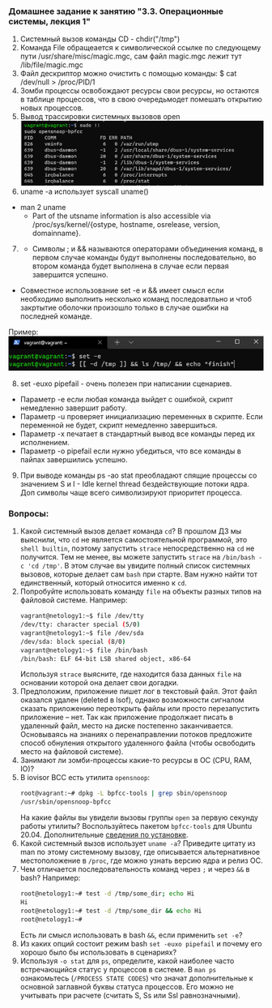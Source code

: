 ### Домашнее задание к занятию "3.3. Операционные системы, лекция 1"
1. Cистемный вызов команды CD - chdir("/tmp")
2. Команда File обращеается к символической ссылке по следующему пути /usr/share/misc/magic.mgc, сам файл magic.mgc лежит тут /lib/file/magic.mgc
3. Файл дескриптор можно очистить с помощью команды: $ cat /dev/null > /proc/PID/1
4. Зомби процессы освобождают ресурсы свои ресурсы, но остаются в таблице процессов, что в свою очередьмодет помешать открытию новых процессов.
5. Вывод трассировки системных вызовов open
   ![screen](img/opensnoop.png) 
6. uname -a использует syscall uname()
* man 2 uname
   * Part of the utsname information is also accessible  via  /proc/sys/kernel/{ostype,
       hostname, osrelease, version, domainname}.


7. * Символы ; и && называются операторами объединения команд, в первом случае команды будут выполнены последовательно, во втором команда будет выполнена в случае если первая завершится успешно.  
* Совместное использование set -e и && имеет смысл если необходимо выполнить несколько команд последоватльно и чтоб закртытие оболочки произошло только в случае ошибки на последней команде.

Пример: ![set](img\set.png)

8. set -euxo pipefail - очень полезен при написании сценариев.
* Параметр -e если любая команда выйдет с ошибкой, скрипт немедленно завершит работу.
* Параметр -u проверяет инициализацию переменных в скрипте. Если переменной не будет, скрипт немедленно завершиться.
* Параметр -x печатает в стандартный вывод все команды перед их исполнением.
* Параметр -o pipefail если нужно убедиться, что все команды в пайпах завершились успешно.

9. При выводе команды ps -ao stat преобладают спящие процессы со значением S и I - Idle kernel thread бездействующие потоки ядра. Доп символы чаще всего символизируют приоритет процесса.


### Вопросы:

1. Какой системный вызов делает команда `cd`? В прошлом ДЗ мы выяснили, что `cd` не является самостоятельной  программой, это `shell builtin`, поэтому запустить `strace` непосредственно на `cd` не получится. Тем не менее, вы можете запустить `strace` на `/bin/bash -c 'cd /tmp'`. В этом случае вы увидите полный список системных вызовов, которые делает сам `bash` при старте. Вам нужно найти тот единственный, который относится именно к `cd`.
2. Попробуйте использовать команду `file` на объекты разных типов на файловой системе. Например:
    ```bash
    vagrant@netology1:~$ file /dev/tty
    /dev/tty: character special (5/0)
    vagrant@netology1:~$ file /dev/sda
    /dev/sda: block special (8/0)
    vagrant@netology1:~$ file /bin/bash
    /bin/bash: ELF 64-bit LSB shared object, x86-64
    ```
    Используя `strace` выясните, где находится база данных `file` на основании которой она делает свои догадки.
3. Предположим, приложение пишет лог в текстовый файл. Этот файл оказался удален (deleted в lsof), однако возможности сигналом сказать приложению переоткрыть файлы или просто перезапустить приложение – нет. Так как приложение продолжает писать в удаленный файл, место на диске постепенно заканчивается. Основываясь на знаниях о перенаправлении потоков предложите способ обнуления открытого удаленного файла (чтобы освободить место на файловой системе).
4. Занимают ли зомби-процессы какие-то ресурсы в ОС (CPU, RAM, IO)?
5. В iovisor BCC есть утилита `opensnoop`:
    ```bash
    root@vagrant:~# dpkg -L bpfcc-tools | grep sbin/opensnoop
    /usr/sbin/opensnoop-bpfcc
    ```
    На какие файлы вы увидели вызовы группы `open` за первую секунду работы утилиты? Воспользуйтесь пакетом `bpfcc-tools` для Ubuntu 20.04. Дополнительные [сведения по установке](https://github.com/iovisor/bcc/blob/master/INSTALL.md).
6. Какой системный вызов использует `uname -a`? Приведите цитату из man по этому системному вызову, где описывается альтернативное местоположение в `/proc`, где можно узнать версию ядра и релиз ОС.
7. Чем отличается последовательность команд через `;` и через `&&` в bash? Например:
    ```bash
    root@netology1:~# test -d /tmp/some_dir; echo Hi
    Hi
    root@netology1:~# test -d /tmp/some_dir && echo Hi
    root@netology1:~#
    ```
    Есть ли смысл использовать в bash `&&`, если применить `set -e`?
8. Из каких опций состоит режим bash `set -euxo pipefail` и почему его хорошо было бы использовать в сценариях?
9. Используя `-o stat` для `ps`, определите, какой наиболее часто встречающийся статус у процессов в системе. В `man ps` ознакомьтесь (`/PROCESS STATE CODES`) что значат дополнительные к основной заглавной буквы статуса процессов. Его можно не учитывать при расчете (считать S, Ss или Ssl равнозначными).

 